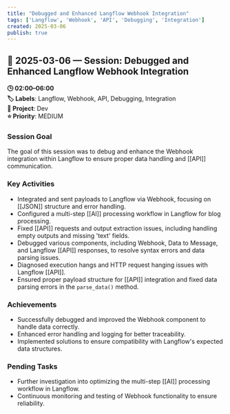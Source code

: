 ```yaml
---
title: "Debugged and Enhanced Langflow Webhook Integration"
tags: ['Langflow', 'Webhook', 'API', 'Debugging', 'Integration']
created: 2025-03-06
publish: true
---
```


## 📅 2025-03-06 — Session: Debugged and Enhanced Langflow Webhook Integration

**🕒 02:00–06:00**  
**🏷️ Labels**: Langflow, Webhook, API, Debugging, Integration  
**📂 Project**: Dev  
**⭐ Priority**: MEDIUM  


### Session Goal
The goal of this session was to debug and enhance the Webhook integration within Langflow to ensure proper data handling and [[API]] communication.

### Key Activities
- Integrated and sent payloads to Langflow via Webhook, focusing on [[JSON]] structure and error handling.
- Configured a multi-step [[AI]] processing workflow in Langflow for blog processing.
- Fixed [[API]] requests and output extraction issues, including handling empty outputs and missing 'text' fields.
- Debugged various components, including Webhook, Data to Message, and Langflow [[API]] responses, to resolve syntax errors and data parsing issues.
- Diagnosed execution hangs and HTTP request hanging issues with Langflow [[API]].
- Ensured proper payload structure for [[API]] integration and fixed data parsing errors in the `parse_data()` method.

### Achievements
- Successfully debugged and improved the Webhook component to handle data correctly.
- Enhanced error handling and logging for better traceability.
- Implemented solutions to ensure compatibility with Langflow's expected data structures.

### Pending Tasks
- Further investigation into optimizing the multi-step [[AI]] processing workflow in Langflow.
- Continuous monitoring and testing of Webhook functionality to ensure reliability.
